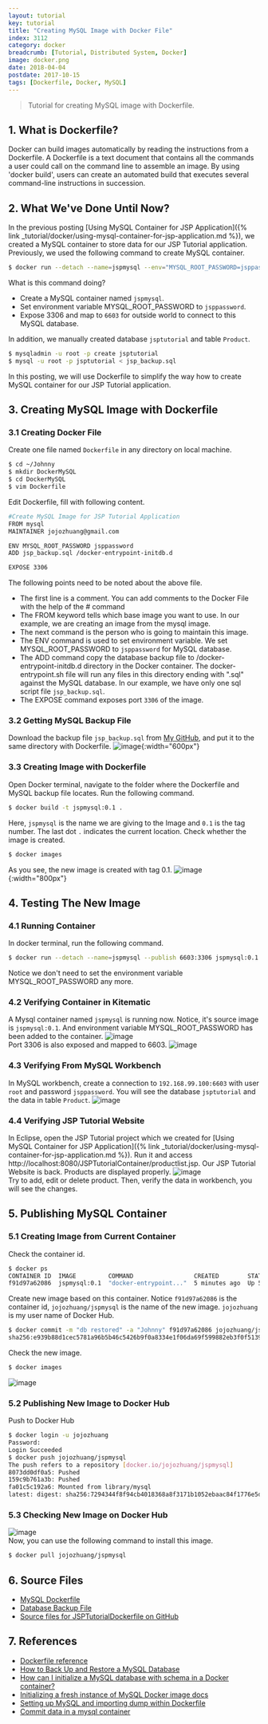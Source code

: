 ```yaml
---
layout: tutorial
key: tutorial
title: "Creating MySQL Image with Docker File"
index: 3112
category: docker
breadcrumb: [Tutorial, Distributed System, Docker]
image: docker.png
date: 2018-04-04
postdate: 2017-10-15
tags: [Dockerfile, Docker, MySQL]
---
```


> Tutorial for creating MySQL image with Dockerfile.

## 1. What is Dockerfile?
Docker can build images automatically by reading the instructions from a Dockerfile. A Dockerfile is a text document that contains all the commands a user could call on the command line to assemble an image. By using 'docker build', users can create an automated build that executes several command-line instructions in succession.

## 2. What We've Done Until Now?
In the previous posting [Using MySQL Container for JSP Application]({% link _tutorial/docker/using-mysql-container-for-jsp-application.md %}), we created a MySQL container to store data for our JSP Tutorial application. Previously, we used the following command to create MySQL container.
```sh
$ docker run --detach --name=jspmysql --env="MYSQL_ROOT_PASSWORD=jsppassword" --publish 6603:3306 mysql
```
What is this command doing?
* Create a MySQL container named `jspmysql`.
* Set environment variable MYSQL_ROOT_PASSWORD to `jsppassword`.
* Expose 3306 and map to `6603` for outside world to connect to this MySQL database.

In addition, we manually created database `jsptutorial` and table `Product`.
```sh
$ mysqladmin -u root -p create jsptutorial
$ mysql -u root -p jsptutorial < jsp_backup.sql
```

In this posting, we will use Dockerfile to simplify the way how to create MySQL container for our JSP Tutorial application.

## 3. Creating MySQL Image with Dockerfile
### 3.1 Creating Docker File
Create one file named `Dockerfile` in any directory on local machine.
```sh
$ cd ~/Johnny
$ mkdir DockerMySQL
$ cd DockerMySQL
$ vim Dockerfile
```
Edit Dockerfile, fill with following content.
```sh
#Create MySQL Image for JSP Tutorial Application
FROM mysql
MAINTAINER jojozhuang@gmail.com

ENV MYSQL_ROOT_PASSWORD jsppassword
ADD jsp_backup.sql /docker-entrypoint-initdb.d

EXPOSE 3306
```
The following points need to be noted about the above file.
* The first line is a comment. You can add comments to the Docker File with the help of the # command
* The FROM keyword tells which base image you want to use. In our example, we are creating an image from the mysql image.
* The next command is the person who is going to maintain this image.
* The ENV command is used to set environment variable. We set MYSQL_ROOT_PASSWORD to `jsppassword` for MySQL database.
* The ADD command copy the database backup file to /docker-entrypoint-initdb.d directory in the Docker container. The docker-entrypoint.sh file will run any files in this directory ending with ".sql" against the MySQL database. In our example, we have only one sql script file `jsp_backup.sql`.
* The EXPOSE command exposes port `3306` of the image.

### 3.2 Getting MySQL Backup File
Download the backup file `jsp_backup.sql` from [My GitHub](https://github.com/jojozhuang/Tutorials/blob/master/JSPTutorialDockerfile/Docker/jsp_backup.sql), and put it to the same directory with Dockerfile.
![image](/public/images/devops/704/dockerfiles.png){:width="600px"}  

### 3.3 Creating Image with Dockerfile
Open Docker terminal, navigate to the folder where the Dockerfile and MySQL backup file locates. Run the following command.
```sh
$ docker build -t jspmysql:0.1 .
```
Here, `jspmysql` is the name we are giving to the Image and `0.1` is the tag number. The last dot `.` indicates the current location. Check whether the image is created.
```sh
$ docker images
```
As you see, the new image is created with tag 0.1.
![image](/public/images/devops/704/imagecreated.png){:width="800px"}  

## 4. Testing The New Image
### 4.1 Running Container
In docker terminal, run the following command.
```sh
$ docker run --detach --name=jspmysql --publish 6603:3306 jspmysql:0.1
```
Notice we don't need to set the environment variable MYSQL_ROOT_PASSWORD any more.
### 4.2 Verifying Container in Kitematic
A Mysql container named `jspmysql` is running now. Notice, it's source image is `jspmysql:0.1`. And environment variable MYSQL_ROOT_PASSWORD has been added to the container.
![image](/public/images/devops/704/general.png)  
Port 3306 is also exposed and mapped to 6603.
![image](/public/images/devops/704/ports.png)  

### 4.3 Verifying From MySQL Workbench
In MySQL workbench, create a connection to `192.168.99.100:6603` with user `root` and password `jsppassword`. You will see the database `jsptutorial` and the data in table `Product`.
![image](/public/images/devops/704/workbench.png)  

### 4.4 Verifying JSP Tutorial Website
In Eclipse, open the JSP Tutorial project which we created for [Using MySQL Container for JSP Application]({% link _tutorial/docker/using-mysql-container-for-jsp-application.md %}). Run it and access
http://localhost:8080/JSPTutorialContainer/productlist.jsp. Our JSP Tutorial Website is back. Products are displayed properly.
![image](/public/images/devops/704/productlist.png)  
Try to add, edit or delete product. Then, verify the data in workbench, you will see the changes.

## 5. Publishing MySQL Container
### 5.1 Creating Image from Current Container
Check the container id.
```sh
$ docker ps
CONTAINER ID  IMAGE         COMMAND                 CREATED        STATUS         PORTS                   NAMES
f91d97a62086  jspmysql:0.1  "docker-entrypoint..."  5 minutes ago  Up 5 minutes   0.0.0.0:6603->3306/tcp  jspmysql
```
Create new image based on this container. Notice `f91d97a62086` is the container id, `jojozhuang/jspmysql` is the name of the new image. `jojozhuang` is my user name of Docker Hub.
```sh
$ docker commit -m "db restored" -a "Johnny" f91d97a62086 jojozhuang/jspmysql
sha256:e939b88d1cec5781a96b5b46c5426b9f0a8334e1f06da69f599882eb3f0f5139
```
Check the new image.
```sh
$ docker images
```
![image](/public/images/devops/704/newimage.png)  
### 5.2 Publishing New Image to Docker Hub
Push to Docker Hub
```sh
$ docker login -u jojozhuang
Password:
Login Succeeded
$ docker push jojozhuang/jspmysql
The push refers to a repository [docker.io/jojozhuang/jspmysql]
8073dd0df0a5: Pushed
159c9b761a3b: Pushed
fa01c5c192a6: Mounted from library/mysql
latest: digest: sha256:7294344f8f94cb4018368a8f3171b1052ebaac84f1776e5d5d4a544c1f45708b size: 2824
```
### 5.3 Checking New Image on Docker Hub
![image](/public/images/devops/704/dockerhub.png)  
Now, you can use the following command to install this image.
```sh
$ docker pull jojozhuang/jspmysql
```

## 6. Source Files
* [MySQL Dockerfile](https://github.com/jojozhuang/Tutorials/blob/master/JSPTutorialDockerfile/DockerMySQL/Dockerfile)
* [Database Backup File](https://github.com/jojozhuang/Tutorials/blob/master/JSPTutorialDockerfile/DockerMySQL/jsp_backup.sql)
* [Source files for JSPTutorialDockerfile on GitHub](https://github.com/jojozhuang/Tutorials/tree/master/JSPTutorialDockerfile)

## 7. References
* [Dockerfile reference](https://docs.docker.com/engine/reference/builder/)
* [How to Back Up and Restore a MySQL Database](http://webcheatsheet.com/sql/mysql_backup_restore.php)
* [How can I initialize a MySQL database with schema in a Docker container?](https://stackoverflow.com/questions/29145370/how-can-i-initialize-a-mysql-database-with-schema-in-a-docker-container)
* [Initializing a fresh instance of MySQL Docker image docs](https://hub.docker.com/_/mysql/)
* [Setting up MySQL and importing dump within Dockerfile](https://stackoverflow.com/questions/25920029/setting-up-mysql-and-importing-dump-within-dockerfile)
* [Commit data in a mysql container](https://stackoverflow.com/questions/30740828/commit-data-in-a-mysql-container)
